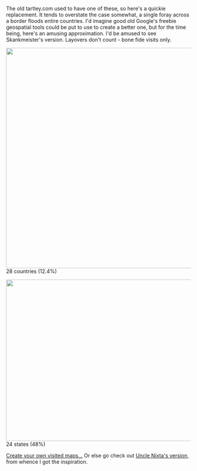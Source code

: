 <!--
.. title: Countries and US States visited
.. slug: countries-and-us-states-visited
.. date: 2007-05-23 14:13:40-05:00
.. tags: journal,refried,map
-->


The old tartley.com used to have one of these, so here's a quickie
replacement. It tends to overstate the case somewhat, a single foray
across a border floods entire countries. I'd imagine good old Google's
freebie geospatial tools could be put to use to create a better one, but
for the time being, here's an amusing approximation. I'd be amused to
see Skankmeister's version. Layovers don't count - bone fide visits only.

<img src="http://chart.apis.google.com/chart?cht=map:fixed=-70,-180,80,180&chs=450x300&chf=bg,s,336699&chco=d0d0d0,cc0000&chd=s:9999999999999999999999999999&chld=CA|US|MX|MA|AT|HR|CZ|DK|FR|DE|GI|GR|IE|IT|PL|PT|SI|ES|CH|UK|AU|VN|TR|TH|NZ|GB|SE|HU" width="900" height="600" ><br/>
28 countries (12.4%)<br/>

<img src="http://chart.apis.google.com/chart?cht=t&chtm=usa&chs=440x220&chf=bg,s,336699&chco=d0d0d0,cc0000&chd=s:999999999999999999999999&chld=AZCACODCFLIDILIAKYLAMNMTNENVNMNYOHORUTWAWYINWIPA" width="880" height="440" ><br/>24 states (48%)

[Create your own visited maps...](https://douweosinga.com/projects/visited?region=world)
Or else go check out
[Uncle Nixta's version](http://nixtasinks.nixta.com/2007/05/travel-accuratification.html),
from whence I got the inspiration.

